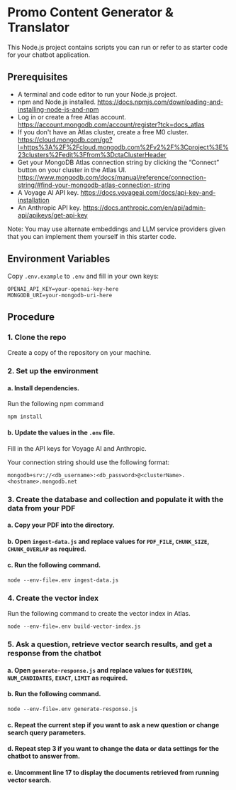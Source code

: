# Promo Content Generator & Translator

This Node.js project contains scripts you can run or refer to as starter code for your chatbot application.

## Prerequisites

- A terminal and code editor to run your Node.js project.
- npm and Node.js installed. https://docs.npmjs.com/downloading-and-installing-node-js-and-npm
- Log in or create a free Atlas account. https://account.mongodb.com/account/register?tck=docs_atlas
- If you don't have an Atlas cluster, create a free M0 cluster. https://cloud.mongodb.com/go?l=https%3A%2F%2Fcloud.mongodb.com%2Fv2%2F%3Cproject%3E%23clusters%2Fedit%3Ffrom%3DctaClusterHeader
- Get your MongoDB Atlas connection string by clicking the “Connect” button on your cluster in the Atlas UI. https://www.mongodb.com/docs/manual/reference/connection-string/#find-your-mongodb-atlas-connection-string
- A Voyage AI API key. https://docs.voyageai.com/docs/api-key-and-installation
- An Anthropic API key. https://docs.anthropic.com/en/api/admin-api/apikeys/get-api-key

Note: You may use alternate embeddings and LLM service providers given that you can implement them yourself in this starter code. 

## Environment Variables

Copy `.env.example` to `.env` and fill in your own keys:

```
OPENAI_API_KEY=your-openai-key-here
MONGODB_URI=your-mongodb-uri-here
```

## Procedure

### 1. Clone the repo

Create a copy of the repository on your machine.

### 2. Set up the environment

#### a. Install dependencies.

Run the following npm command
```shell
npm install
```

#### b. Update the values in the `.env` file.

Fill in the API keys for Voyage AI and Anthropic.

Your connection string should use the following format:

```shell
mongodb+srv://<db_username>:<db_password>@<clusterName>.<hostname>.mongodb.net
```

### 3. Create the database and collection and populate it with the data from your PDF

#### a. Copy your PDF into the directory.

#### b. Open `ingest-data.js` and replace values for `PDF_FILE`, `CHUNK_SIZE`, `CHUNK_OVERLAP` as required.

#### c. Run the following command.

```shell
node --env-file=.env ingest-data.js
```

### 4. Create the vector index

Run the following command to create the vector index in Atlas.

```shell
node --env-file=.env build-vector-index.js
```

### 5. Ask a question, retrieve vector search results, and get a response from the chatbot

#### a. Open `generate-response.js` and replace values for `QUESTION`, `NUM_CANDIDATES`, `EXACT`, `LIMIT` as required.

#### b. Run the following command.

```shell
node --env-file=.env generate-response.js
```

#### c. Repeat the current step if you want to ask a new question or change search query parameters.

#### d. Repeat step 3 if you want to change the data or data settings for the chatbot to answer from.

#### e. Uncomment line 17 to display the documents retrieved from running vector search.
